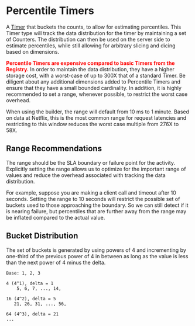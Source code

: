 # Percentile Timers

A [Timer](../core/meters/timer.md) that buckets the counts, to allow for estimating percentiles.
This Timer type will track the data distribution for the timer by maintaining a set of Counters.
The distribution can then be used on the server side to estimate percentiles, while still allowing
for arbitrary slicing and dicing based on dimensions.

<span style="color:red">**Percentile Timers are expensive compared to basic Timers from the
Registry.**</span> In order to maintain the data distribution, they have a higher storage cost,
with a worst-case of up to 300X that of a standard Timer. Be diligent about any additional
dimensions added to Percentile Timers and ensure that they have a small bounded cardinality. In
addition, it is highly recommended to set a range, whenever possible, to restrict the worst case
overhead.

When using the builder, the range will default from 10 ms to 1 minute. Based on data at Netflix,
this is the most common range for request latencies and restricting to this window reduces the
worst case multiple from 276X to 58X.

## Range Recommendations

The range should be the SLA boundary or failure point for the activity. Explicitly setting the
range allows us to optimize for the important range of values and reduce the overhead associated
with tracking the data distribution.

For example, suppose you are making a client call and timeout after 10 seconds. Setting the range
to 10 seconds will restrict the possible set of buckets used to those approaching the boundary. So
we can still detect if it is nearing failure, but percentiles that are further away from the range
may be inflated compared to the actual value.

## Bucket Distribution

The set of buckets is generated by using powers of 4 and incrementing by one-third of the previous
power of 4 in between as long as the value is less than the next power of 4 minus the delta.

```
Base: 1, 2, 3

4 (4^1), delta = 1
    5, 6, 7, ..., 14,

16 (4^2), delta = 5
   21, 26, 31, ..., 56,

64 (4^3), delta = 21
...
```
